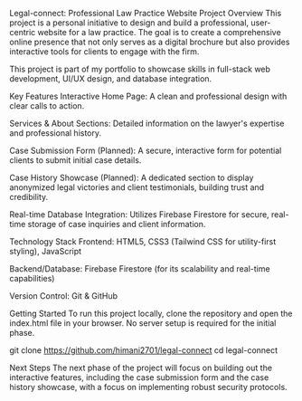 Legal-connect: Professional Law Practice Website
Project Overview
This project is a personal initiative to design and build a professional, user-centric website for a law practice. The goal is to create a comprehensive online presence that not only serves as a digital brochure but also provides interactive tools for clients to engage with the firm.

This project is part of my portfolio to showcase skills in full-stack web development, UI/UX design, and database integration.

Key Features
Interactive Home Page: A clean and professional design with clear calls to action.

Services & About Sections: Detailed information on the lawyer's expertise and professional history.

Case Submission Form (Planned): A secure, interactive form for potential clients to submit initial case details.

Case History Showcase (Planned): A dedicated section to display anonymized legal victories and client testimonials, building trust and credibility.

Real-time Database Integration: Utilizes Firebase Firestore for secure, real-time storage of case inquiries and client information.

Technology Stack
Frontend: HTML5, CSS3 (Tailwind CSS for utility-first styling), JavaScript

Backend/Database: Firebase Firestore (for its scalability and real-time capabilities)

Version Control: Git & GitHub

Getting Started
To run this project locally, clone the repository and open the index.html file in your browser. No server setup is required for the initial phase.

git clone https://github.com/himani2701/legal-connect
cd legal-connect

Next Steps
The next phase of the project will focus on building out the interactive features, including the case submission form and the case history showcase, with a focus on implementing robust security protocols.
